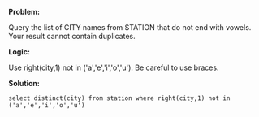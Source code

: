 **Problem:**

Query the list of CITY names from STATION that do not end with vowels. Your result cannot contain duplicates.


**Logic:**

Use right(city,1) not in ('a','e','i','o','u'). Be careful to use braces.


**Solution:**

```
select distinct(city) from station where right(city,1) not in ('a','e','i','o','u')

```
